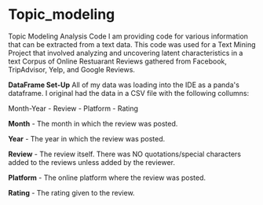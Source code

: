 # Topic_modeling
Topic Modeling Analysis Code
I am providing code for various information that can be extracted from a text data. This code was used for a Text Mining Project that involved analyzing and uncovering latent characteristics in a text Corpus of Online Restuarant Reviews gathered from Facebook, TripAdvisor, Yelp, and Google Reviews.

**DataFrame Set-Up**
All of my data was loading into the IDE as a panda's dataframe. I original had the data in a CSV file with the following collumns:

Month-Year - Review - Platform - Rating

**Month** - The month in which the review was posted.

**Year** - The year in which the review was posted.

**Review** - The review itself. There was NO quotations/special characters added to the reviews unless added by the reviewer.

**Platform** - The online platform where the review was posted.

**Rating** - The rating given to the review.
